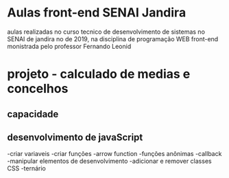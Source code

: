 # Aulas front-end SENAI Jandira
aulas realizadas no curso tecnico de desenvolvimento de sistemas no SENAI de jandira no de 2019, na disciplina de programação WEB front-end monistrada pelo professor Fernando Leonid

# projeto - calculado de medias e concelhos 
## capacidade

## desenvolvimento de javaScript
-criar variaveis
-criar funções
-arrow function
-funções anônimas
-callback
-manipular elementos de desenvolvimento
-adicionar e remover classes CSS
-ternário
